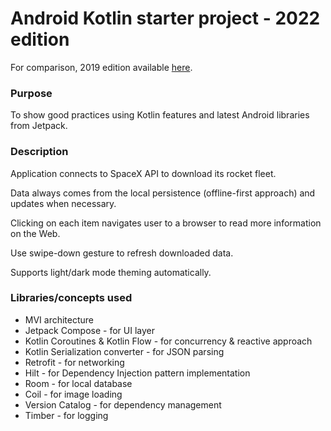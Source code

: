 # **Android Kotlin starter project - 2022 edition**

For comparison, 2019 edition available [here](https://github.com/krzdabrowski/android-starter-2019).

### **Purpose**
To show good practices using Kotlin features and latest Android libraries from Jetpack.


### **Description**
Application connects to SpaceX API to download its rocket fleet.

Data always comes from the local persistence (offline-first approach) and updates when necessary.

Clicking on each item navigates user to a browser to read more information on the Web.

Use swipe-down gesture to refresh downloaded data.

Supports light/dark mode theming automatically.


### **Libraries/concepts used**

* MVI architecture
* Jetpack Compose - for UI layer
* Kotlin Coroutines & Kotlin Flow - for concurrency & reactive approach
* Kotlin Serialization converter - for JSON parsing
* Retrofit - for networking
* Hilt - for Dependency Injection pattern implementation
* Room - for local database
* Coil - for image loading
* Version Catalog - for dependency management
* Timber - for logging
